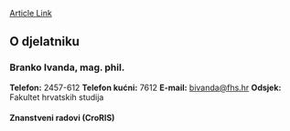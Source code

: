[Article Link](https://www.fhs.hr/djelatnik/branko.ivanda)

## O djelatniku
###  Branko Ivanda, mag. phil. 
**Telefon:**
2457-612
**Telefon kućni:**
7612
**E-mail:**
[bivanda@fhs.hr](javascript:startMail\('voniqa@nus.feu'\);)
**Odsjek:**
Fakultet hrvatskih studija 
#### Znanstveni radovi (CroRIS)
